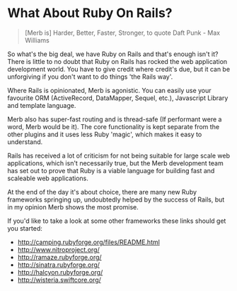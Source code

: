 # What About Ruby On Rails?

> [Merb is] Harder, Better, Faster, Stronger, to quote Daft Punk - Max Williams

So what's the big deal, we have Ruby on Rails and that's enough isn't it? There is little to no doubt that Ruby on Rails has rocked the web application development world. You have to give credit where credit's due, but it can be unforgiving if you don't want to do things 'the Rails way'.
 
Where Rails is opinionated, Merb is agonistic. You can easily use your favourite ORM (ActiveRecord, DataMapper, Sequel, etc.), Javascript Library and template language.

Merb also has super-fast routing and is thread-safe (If performant were a word, Merb would be it). The core functionality is kept separate from the other plugins and it uses less Ruby 'magic', which makes it easy to understand.

Rails has received a lot of criticism for not being suitable for large scale web applications, which isn't necessarily true, but the Merb development team has set out to prove that Ruby is a viable language for building fast and scaleable web applications.

At the end of the day it's about choice, there are many new Ruby frameworks springing up, undoubtedly helped by the success of Rails, but in my opinion Merb shows the most promise.

If you'd like to take a look at some other frameworks these links should get you started:

- http://camping.rubyforge.org/files/README.html
- http://www.nitroproject.org/ 
- http://ramaze.rubyforge.org/
- http://sinatra.rubyforge.org/
- http://halcyon.rubyforge.org/
- http://wisteria.swiftcore.org/
